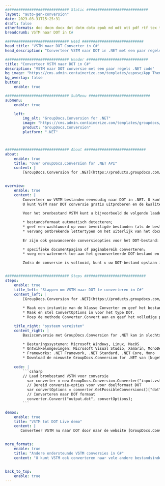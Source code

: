 ```yaml
---
############################# Static ############################
layout: "auto-gen-conversion"
date: 2023-03-31T15:25:31
draft: false
otherformats: doc docm docx dot dotm dotx epub md odt ott pdf rtf tex txt vdx vsdm vsdx vssm vssx vstm vstx vsx vtx xps
breadcrumb: VSTM naar DOT in C#

############################# Head ############################
head_title: "VSTM naar DOT Converter in C#"
head_description: "Converteer VSTM naar DOT in .NET met een paar regels code. Gebruik de GroupDocs Document Conversion API om meer dan 160 bestandsformaten te converteren."

############################# Header ############################
title: "Converteer VSTM naar DOT in C#"
description: "VSTM naar DOT conversie met een paar regels .NET code"
bg_image: "https://cms.admin.containerize.com/templates/aspose/App_Themes/V3/images/bg/header1.png"
bg_overlay: false
button:
    enable: true

############################# SubMenu ############################
submenu:
    enable: true

    left:
        img_alt: "GroupDocs.Conversion for .NET"
        image: "https://cms.admin.containerize.com/templates/groupdocs/images/product-logos/90x90-noborder/groupdocs-conversion-net.png"
        product: "GroupDocs.Conversion"
        platform: ".NET"



############################# About ############################
about:
    enable: true
    title: "Over GroupDocs.Conversion for .NET API"
    content: |
        [GroupDocs.Conversion for .NET](https://products.groupdocs.com/conversion/net/) kan worden gebruikt om Microsoft Word, Excel, PowerPoint, PDF, Visio en andere formaten te converteren. GroupDocs.Conversion is een standalone API die geschikt is voor back-end en interne systemen waar hoge prestaties vereist zijn. Het is niet afhankelijk van software zoals Microsoft of Open Office.
    

overview:
    enable: true
    content: |
        Converteer uw VSTM bestanden eenvoudig naar DOT in .NET. U kunt slechts een paar C# coderegels gebruiken op elk platform naar keuze, zoals - Windows, Linux, macOS.
        U kunt VSTM naar DOT conversie gratis uitproberen en de kwaliteit van de conversieresultaten evalueren. Naast eenvoudige scenario's voor bestandsconversie kunt u meer geavanceerde opties proberen voor het laden van het bronbestand VSTM en voor het opslaan van het DOT-uitvoerresultaat. 
        
        Voor het bronbestand VSTM kunt u bijvoorbeeld de volgende laadopties gebruiken:

        * bestandsformaat automatisch detecteren;
        * geef een wachtwoord op voor beveiligde bestanden (als de bestandsindeling dit ondersteunt);
        * vervang ontbrekende lettertypen om het uiterlijk van het document te behouden.
        
        Er zijn ook geavanceerde conversieopties voor het DOT-bestand:

        * specifieke documentpagina of paginabereik converteren;
        * voeg een watermerk toe aan het geconverteerde DOT-bestand en nog veel meer.

        Zodra de conversie is voltooid, kunt u uw DOT-bestand opslaan in het lokale bestandspad of in opslag van derden, zoals FTP, Amazon S3, Google Drive, Dropbox enz. Let op: om VSTM naar {{ te converteren) TO}} er is geen extra software nodig, zoals MS Office, Open Office, Adobe Acrobat Reader enz.


############################# Steps ############################
steps:
    enable: true
    title_left: "Stappen om VSTM naar DOT te converteren in C#"
    content_left: |
        [GroupDocs.Conversion for .NET](https://products.groupdocs.com/conversion/net/) maakt het gemakkelijk voor ontwikkelaars om een ​​VSTM bestand naar DOT te converteren met een paar regels code.
        
        * Maak een instantie van de klasse Converter en geef het bestand VSTM het volledige pad
        * Maak en stel ConvertOptions in voor het type DOT.
        * Roep de methode Converter.Convert aan en geef het volledige pad en formaat (DOT) door als parameter

    title_right: "systeem vereisten"
    content_right: |
        Basisconversie met GroupDocs.Conversion for .NET kan in slechts een paar eenvoudige stappen worden gedaan. Onze API's worden ondersteund op alle belangrijke platforms en besturingssystemen. Voordat u de onderstaande code uitvoert, moet u ervoor zorgen dat de volgende vereisten op uw systeem zijn geïnstalleerd.

        * Besturingssystemen: Microsoft Windows, Linux, MacOS
        * Ontwikkelomgevingen: Microsoft Visual Studio, Xamarin, MonoDevelop
        * Frameworks: .NET Framework, .NET Standard, .NET Core, Mono
        * Download de nieuwste GroupDocs.Conversion for .NET van [Nuget](https://www.nuget.org/packages/groupdocs.conversion)
         
    code: |
        ```csharp    
        // Laad bronbestand VSTM voor conversie
          var converter = new GroupDocs.Conversion.Converter("input.vstm");
          // Bereid conversie-opties voor voor doelformaat DOT
          var convertOptions = converter.GetPossibleConversions()["dot"].ConvertOptions;
          // Converteren naar DOT formaat
          converter.Convert("output.dot", convertOptions);
        ```

demos:
    enable: true
    title: "VSTM tot DOT Live demo"
    content: |
       Converteer VSTM nu naar DOT door naar de website [GroupDocs.Conversion App](https://products.groupdocs.app/conversion/family) te gaan. Online demo heeft de volgende voordelen:
          

more_formats:
    enable: true
    title: "Andere ondersteunde VSTM conversies in C#"
    content: "U kunt VSTM ook converteren naar vele andere bestandsindelingen. Zie de lijst hieronder."
       
       
back_to_top:
    enable: true
---
```

